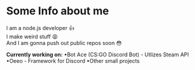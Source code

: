 # Some Info about me
I am a node.js developer 👍\
I make weird stuff 😩\
And I am gonna push out public repos soon 😳

__**Currently working on:**__
•Bot Ace (CS:GO Discord Bot) - Utlizes Steam API
•Oeeo - Framework for Discord
•Other small projects
